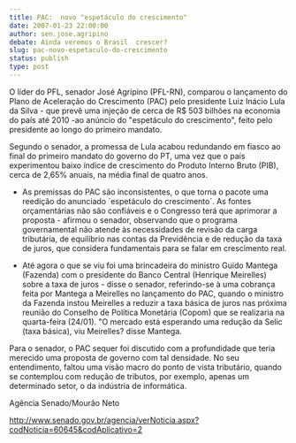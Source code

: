 ```yaml
---
title: PAC:  novo "espetáculo do crescimento"
date: 2007-01-23 22:00:00
author: sen.jose.agripino
debate: Ainda veremos o Brasil  crescer?
slug: pac-novo-espetaculo-do-crescimento
status: publish 
type: post
---
```


O líder do PFL, senador José Agripino (PFL-RN), comparou o lançamento do Plano de Aceleração do Crescimento (PAC) pelo presidente Luiz Inácio Lula da Silva - que prevê uma injeção de cerca de R$ 503 bilhões na economia do país até 2010 -ao anúncio do "espetáculo do crescimento", feito pelo presidente ao longo do primeiro mandato.  

  

Segundo o senador, a promessa de Lula acabou redundando em fiasco ao final do primeiro mandato do governo do PT, uma vez que o país experimentou baixo índice de crescimento do Produto Interno Bruto (PIB), cerca de 2,65% anuais, na média final de quatro anos.   

  

- As premissas do PAC são inconsistentes, o que torna o pacote uma reedição do anunciado ´espetáculo do crescimento´. As fontes orçamentárias não são confiáveis e o Congresso terá que aprimorar a proposta - afirmou o senador, observando que o programa governamental não atende às necessidades de revisão da carga tributária, de equilíbrio nas contas da Previdência e de redução da taxa de juros, que considera fundamentais para se falar em crescimento real.  

  

- Até agora o que se viu foi uma brincadeira do ministro Guido Mantega (Fazenda) com o presidente do Banco Central (Henrique Meirelles) sobre a taxa de juros - disse o senador, referindo-se à uma cobrança feita por Mantega a Meirelles no lançamento do PAC, quando o ministro da Fazenda instou Meirelles a reduzir a taxa básica de juros nas próxima reunião do Conselho de Política Monetária (Copom) que se realizaria na quarta-feira (24/01). "O mercado está esperando uma redução da Selic (taxa básica), viu Meirelles? disse Mantega.  

  

Para o senador, o PAC sequer foi discutido com a profundidade que teria merecido uma proposta de governo com tal densidade. No seu entendimento, faltou uma visão macro do ponto de vista tributário, quando se contemplou com redução de tributos, por exemplo, apenas um determinado setor, o da indústria de informática.  

  

Agência Senado/Mourão Neto  

http://www.senado.gov.br/agencia/verNoticia.aspx?codNoticia=60645&codAplicativo=2

